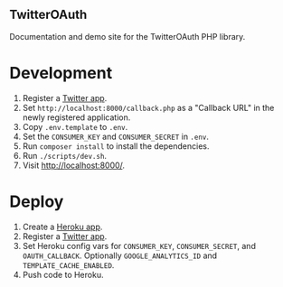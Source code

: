 ## TwitterOAuth

Documentation and demo site for the TwitterOAuth PHP library.

# Development

1. Register a [Twitter app](https://apps.twitter.com).
1. Set `http://localhost:8000/callback.php` as a "Callback URL" in the newly registered application.
1. Copy `.env.template` to `.env`.
1. Set the `CONSUMER_KEY` and `CONSUMER_SECRET` in `.env`.
1. Run `composer install` to install the dependencies.
1. Run `./scripts/dev.sh`.
1. Visit [http://localhost:8000/](http://localhost:8000/).

# Deploy

1. Create a [Heroku app](https://www.heroku.com).
1. Register a [Twitter app](https://apps.twitter.com).
1. Set Heroku config vars for `CONSUMER_KEY`, `CONSUMER_SECRET`, and `OAUTH_CALLBACK`. Optionally `GOOGLE_ANALYTICS_ID` and `TEMPLATE_CACHE_ENABLED`.
1. Push code to Heroku.
